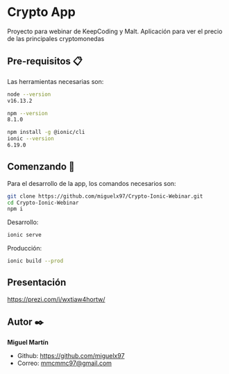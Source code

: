 # Crypto App

Proyecto para webinar de KeepCoding y Malt. Aplicación para ver el precio de las principales cryptomonedas

## Pre-requisitos 📋

Las herramientas necesarias son:

```bash
node --version
v16.13.2

npm --version
8.1.0

npm install -g @ionic/cli
ionic --version
6.19.0
```


## Comenzando 🚀

Para el desarrollo de la app, los comandos necesarios son:

```bash
git clone https://github.com/miguelx97/Crypto-Ionic-Webinar.git
cd Crypto-Ionic-Webinar
npm i
```

Desarrollo:

```bash
ionic serve
```

Producción:

```bash
ionic build --prod
```



## Presentación 
https://prezi.com/i/wxtiaw4hortw/



## Autor ✒️

**Miguel Martín** 
- Github: https://github.com/miguelx97
- Correo: mmcmmc97@gmail.com